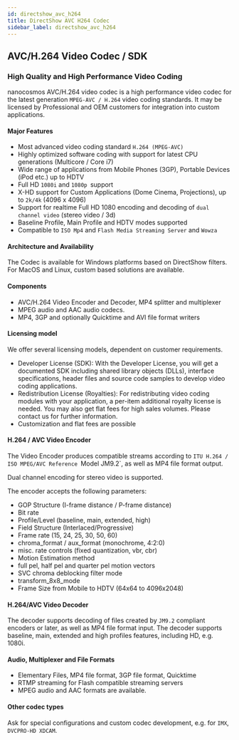 ```yaml
---
id: directshow_avc_h264
title: DirectShow AVC H264 Codec
sidebar_label: directshow_avc_h264
---
```


## AVC/H.264 Video Codec / SDK

### High Quality and High Performance Video Coding

nanocosmos AVC/H.264 video codec is a high performance video codec for the latest generation `MPEG-AVC / H.264` video coding standards. It may be licensed by Professional and OEM customers for integration into custom applications.

#### Major Features

  * Most advanced video coding standard `H.264 (MPEG-AVC)`
  * Highly optimized software coding with support for latest CPU generations (Multicore / Core i7)
  * Wide range of applications from Mobile Phones (3GP), Portable Devices (iPod etc.) up to HDTV
  * Full HD `1080i` and `1080p `support
  * X-HD support for Custom Applications (Dome Cinema, Projections), up to `2k/4k` (4096 x 4096)
  * Support for realtime Full HD 1080 encoding and decoding of `dual channel video` (stereo video / 3d)
  * Baseline Profile, Main Profile and HDTV modes supported
  * Compatible to `ISO Mp4` and `Flash Media Streaming Server` and `Wowza`


#### Architecture and Availability

The Codec is available for Windows platforms based on DirectShow filters. For MacOS and Linux, custom based solutions are available.



#### Components

  * AVC/H.264 Video Encoder and Decoder, MP4 splitter and multiplexer
  * MPEG audio and AAC audio codecs.
  * MP4, 3GP and optionally Quicktime and AVI file format writers


#### Licensing model

We offer several licensing models, dependent on customer requirements.

  * Developer License (SDK):  With the Developer License, you will get a documented SDK including shared library objects (DLLs), interface specifications, header files and source code samples to develop video coding applications.
  * Redistribution License (Royalties):  For redistributing video coding modules with your application, a per-item additional royalty license is needed. You may also get flat fees for high sales volumes. Please contact us for further information.
  * Customization and flat fees are possible

#### H.264 / AVC Video Encoder

The Video Encoder produces compatible streams according to `ITU H.264 / ISO MPEG/AVC Reference `Model JM9.2`, as well as MP4 file format output.

Dual channel encoding for stereo video is supported.

The encoder accepts the following parameters:
  * GOP Structure (I-frame distance / P-frame distance)
  * Bit rate
  * Profile/Level (baseline, main, extended, high)
  * Field Structure (Interlaced/Progressive)
  * Frame rate (15, 24, 25, 30, 50, 60)
  * chroma_format / aux_format (monochrome, 4:2:0)
  * misc. rate controls (fixed quantization, vbr, cbr)
  * Motion Estimation method
  * full pel, half pel and quarter pel motion vectors
  * SVC chroma deblocking filter mode
  * transform_8x8_mode
  * Frame Size from Mobile to HDTV (64x64 to 4096x2048)

#### H.264/AVC Video Decoder

The decoder supports decoding of files created by `JM9.2` compliant encoders or later, as well as MP4 file format input. The decoder supports baseline, main, extended and high profiles features, including HD, e.g. 1080i.

#### Audio, Multiplexer and File Formats

  * Elementary Files, MP4 file format, 3GP file format, Quicktime
  * RTMP streaming for Flash compatible streaming servers
  * MPEG audio and AAC formats are available.

#### Other codec types 

Ask for special configurations and custom codec development, e.g. for `IMX`, `DVCPRO-HD XDCAM`.
